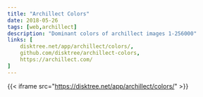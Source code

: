 ```yaml
---
title: "Archillect Colors"
date: 2018-05-26
tags: [web,archillect]
description: "Dominant colors of archillect images 1-256000"
links: [
	disktree.net/app/archillect/colors/,
	github.com/disktree/archillect-colors,
	https://archillect.com/
]
---
```

{{< iframe src="https://disktree.net/app/archillect/colors/" >}}
